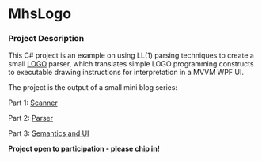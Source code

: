 # MhsLogo

### Project Description

This C# project is an example on using LL(1) parsing techniques to create a small [LOGO](http://en.wikipedia.org/wiki/Logo_(programming_language)) parser, which translates simple LOGO programming constructs to executable drawing instructions for interpretation in a MVVM WPF UI.

The project is the output of a small mini blog series:

Part 1: [Scanner](http://blog.strongminds.dk/post/2012/11/30/Writing-a-small-parser-interpreter-(Part-1))

Part 2: [Parser](http://blog.strongminds.dk/post/2012/12/07/Writing-(Part-2-Parser))

Part 3: [Semantics and UI](http://blog.strongminds.dk/post/2013/01/19/Writing-a-small-parser-interpreter-(Part-3-Semantic-processing-and-simple-WPF-MVVM-UI))

**Project open to participation - please chip in!**
